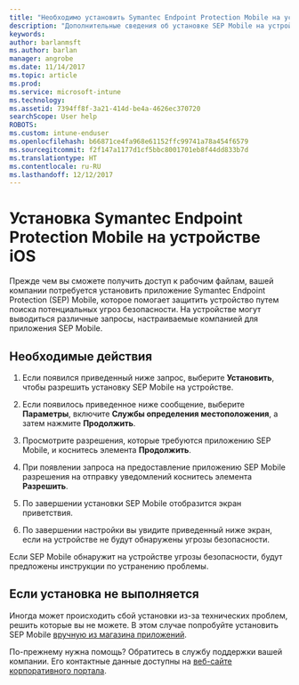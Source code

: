 ```yaml
---
title: "Необходимо установить Symantec Endpoint Protection Mobile на устройстве iOS | Microsoft Docs"
description: "Дополнительные сведения об установке SEP Mobile на устройстве iOS."
keywords: 
author: barlanmsft
ms.author: barlan
manager: angrobe
ms.date: 11/14/2017
ms.topic: article
ms.prod: 
ms.service: microsoft-intune
ms.technology: 
ms.assetid: 7394ff8f-3a21-414d-be4a-4626ec370720
searchScope: User help
ROBOTS: 
ms.custom: intune-enduser
ms.openlocfilehash: b66871ce4fa968e61152ffc99741a78a454f6579
ms.sourcegitcommit: f2f147a1177d1cf5bbc8001701eb8f44dd833b7d
ms.translationtype: HT
ms.contentlocale: ru-RU
ms.lasthandoff: 12/12/2017
---
```

# <a name="install-symantec-endpoint-protection-mobile-on-your-ios-device"></a>Установка Symantec Endpoint Protection Mobile на устройстве iOS

Прежде чем вы сможете получить доступ к рабочим файлам, вашей компании потребуется установить приложение Symantec Endpoint Protection (SEP) Mobile, которое помогает защитить устройство путем поиска потенциальных угроз безопасности. На устройстве могут выводиться различные запросы, настраиваемые компанией для приложения SEP Mobile.

## <a name="what-you-need-to-do"></a>Необходимые действия

1.  Если появился приведенный ниже запрос, выберите **Установить**, чтобы разрешить установку SEP Mobile на устройстве.

2. Если появилось приведенное ниже сообщение, выберите **Параметры**, включите **Службы определения местоположения**, а затем нажмите **Продолжить**.

3. Просмотрите разрешения, которые требуются приложению SEP Mobile, и коснитесь элемента **Продолжить**.

4. При появлении запроса на предоставление приложению SEP Mobile разрешения на отправку уведомлений коснитесь элемента **Разрешить**.

5. По завершении установки SEP Mobile отобразится экран приветствия.

6. По завершении настройки вы увидите приведенный ниже экран, если на устройстве не будут обнаружены угрозы безопасности.

Если SEP Mobile обнаружит на устройстве угрозы безопасности, будут предложены инструкции по устранению проблемы.

## <a name="if-the-installation-doesnt-work"></a>Если установка не выполняется

Иногда может происходить сбой установки из-за технических проблем, решить которые вы не можете. В этом случае попробуйте установить SEP Mobile [вручную из магазина приложений](https://itunes.apple.com/app/sep-mobile/id695620821).

По-прежнему нужна помощь? Обратитесь в службу поддержки вашей компании. Его контактные данные доступны на [веб-сайте корпоративного портала](https://portal.manage.microsoft.com#HelpDeskDialog).

